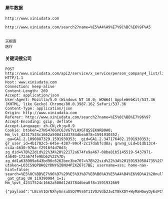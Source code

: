 
#### 犀牛数据
    http://www.xiniudata.com
    
    http://www.xiniudata.com/search2?name=%E5%A4%A9%E7%9C%BC%E6%9F%A5
    
    
    天眼查
    医疗
    
#### 关键词搜公司
    POST http://www.xiniudata.com/api2/service/x_service/person_company4_list/list_companies4_list_by_codes HTTP/1.1
    Host: www.xiniudata.com
    Connection: keep-alive
    Content-Length: 269
    Accept: application/json
    User-Agent: Mozilla/5.0 (Windows NT 10.0; WOW64) AppleWebKit/537.36 (KHTML, like Gecko) Chrome/80.0.3987.162 Safari/537.36
    Content-Type: application/json
    Origin: http://www.xiniudata.com
    Referer: http://www.xiniudata.com/search2?name=%E5%8C%BB%E7%96%97
    Accept-Encoding: gzip, deflate
    Accept-Language: zh-CN,zh;q=0.9
    Cookie: btoken=27NS476GVC6JVGTVLHXGTQSSEK9RB0A0; Hm_lvt_42317524c1662a500d12d3784dbea0f8=1591930352; _ga=GA1.2.1090887329.1591930353; _gid=GA1.2.347176402.1591930353; gr_user_id=4b1702c5-645e-4387-99c4-2c17dabfcd8a; grwng_uid=b1db13c4-cc4a-4630-976a-f2916f4d70d3; zg_did=%7B%22did%22%3A%20%22172a674fe9a467-08ba81b5145519-5437971-4a640-172a674fe9bb62%22%7D; zg_dd1a638909a643bd90c6262bec3be707=%7B%22sid%22%3A%201591930584735%2C%22updated%22%3A%201591930590761%2C%22info%22%3A%201591930584739%2C%22superProperty%22%3A%20%22%7B%7D%22%2C%22platform%22%3A%20%22%7B%7D%22%2C%22utm%22%3A%20%22%7B%7D%22%2C%22referrerDomain%22%3A%20%22m.xiniudata.com%22%7D; utoken=LO3CS9QPBH02YDNYGI8NU4PZXZ67C7BE; username=sss; home-nav-hint=false; search=%E5%8C%BB%E7%96%97%20%E5%93%87%E8%B6%A3%E5%A4%B4%E6%9D%A1%20null; _gat_gtag_UA_119390984_1=1; Hm_lpvt_42317524c1662a500d12d3784dbea0f8=1591932669
    
    {"payload":"LBcnV1QrNXhyGnsuUSQ7MVs6T11VOzVdb2JwIT8kXDY+WyMaHGwyOyEsPCtBLDkgUztdUVM7dh5vPjckPCxTNj5ZLVlfbGp4OykjKlA2PSVYJ15TXyozQW9icDojKVsuOUwtVFkvKXhkYzUjVy4wJxB4FHJpaxdqBX8Ub3pnXy4+RzFRVyEoPTsoe24aLjAvRy1ZQVg7Fn4IbA8w","sig":"4DC5AC5ADDAD6B37AC538AC392985B82","v":1}
    
    
    